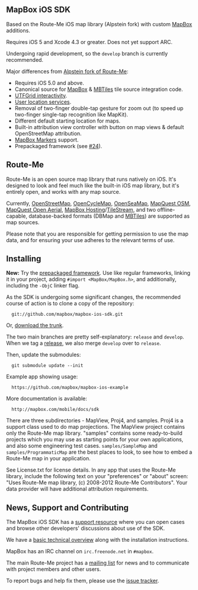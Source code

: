 MapBox iOS SDK
--------------

Based on the Route-Me iOS map library (Alpstein fork) with custom [MapBox][mapbox] additions. 

Requires iOS 5 and Xcode 4.3 or greater. Does not yet support ARC. 

Undergoing rapid development, so the `develop` branch is currently recommended. 

Major differences from [Alpstein fork of Route-Me](https://github.com/Alpstein/route-me): 

 * Requires iOS 5.0 and above. 
 * Canonical source for [MapBox](http://mapbox.com) & [MBTiles](http://mbtiles.org) tile source integration code. 
 * [UTFGrid interactivity](http://mapbox.com/mbtiles-spec/utfgrid/). 
 * [User location services](http://mapbox.com/blog/ios-user-location-services/). 
 * Removal of two-finger double-tap gesture for zoom out (to speed up two-finger single-tap recognition like MapKit). 
 * Different default starting location for maps. 
 * Built-in attribution view controller with button on map views & default OpenStreetMap attribution. 
 * [MapBox Markers](http://mapbox.com/blog/markers/) support. 
 * Prepackaged framework (see [#24](https://github.com/mapbox/mapbox-ios-sdk/issues/24)). 

[mapbox]: http://mapbox.com

Route-Me
--------

Route-Me is an open source map library that runs natively on iOS.  It's designed to look and feel much like the built-in iOS map library, but it's entirely open, and works with any map source.

Currently, [OpenStreetMap][1], [OpenCycleMap][2], [OpenSeaMap][3], [MapQuest OSM][4], [MapQuest Open Aerial][5], [MapBox Hosting][6]/[TileStream][7], and two offline-capable, database-backed formats (DBMap and [MBTiles][8]) are supported as map sources.

Please note that you are responsible for getting permission to use the map data, and for ensuring your use adheres to the relevant terms of use.

   [1]: http://www.openstreetmap.org/index.html
   [2]: http://www.opencyclemap.org/
   [3]: http://www.openseamap.org/
   [4]: http://developer.mapquest.com/web/products/open/map
   [5]: http://developer.mapquest.com/web/products/open/map
   [6]: http://mapbox.com/hosting/api/
   [7]: https://github.com/mapbox/tilestream
   [8]: http://mbtiles.org

Installing
----------

**New:** Try the [prepackaged framework](https://github.com/mapbox/mapbox-ios-sdk/downloads). Use like regular frameworks, linking it in your project, adding `#import <MapBox/MapBox.h>`, and additionally, including the `-ObjC` linker flag. 

As the SDK is undergoing some significant changes, the recommended course of action is to clone a copy of the repository:

      git://github.com/mapbox/mapbox-ios-sdk.git

Or, [download the trunk][dl].

The two main branches are pretty self-explanatory: `release` and `develop`. When we tag a [release](https://github.com/mapbox/mapbox-ios-sdk/tags), we also merge `develop` over to `release`. 

Then, update the submodules:

      git submodule update --init

Example app showing usage:

      https://github.com/mapbox/mapbox-ios-example

More documentation is available: 

      http://mapbox.com/mobile/docs/sdk


There are three subdirectories - MapView, Proj4, and samples. Proj4 is a support class used to do map projections. The MapView project contains only the Route-Me map library. "samples" contains some ready-to-build projects which you may use as starting points for your own applications, and also some engineering test cases. `samples/SampleMap` and `samples/ProgrammaticMap` are the best places to look, to see how to embed a Route-Me map in your application.

See License.txt for license details. In any app that uses the Route-Me library, include the following text on your "preferences" or "about" screen: "Uses Route-Me map library, (c) 2008-2012 Route-Me Contributors". Your data provider will have additional attribution requirements.

   [dl]: https://github.com/mapbox/mapbox-ios-sdk/zipball/develop

News, Support and Contributing
------------------------------

The MapBox iOS SDK has a [support resource][support] where you can open cases and browse other developers' discussions about use of the SDK. 

We have a [basic technical overview][docs] along with the installation instructions. 

MapBox has an IRC channel on `irc.freenode.net` in `#mapbox`. 

The main Route-Me project has a [mailing list][list] for news and to communicate with project members and other users. 

To report bugs and help fix them, please use the [issue tracker][tracker]. 

[support]: http://support.mapbox.com/discussions/mapbox-ios-sdk
[docs]: http://mapbox.com/mobile/docs/sdk
[list]: http://groups.google.com/group/route-me-map
[tracker]: https://github.com/mapbox/mapbox-ios-sdk/issues
